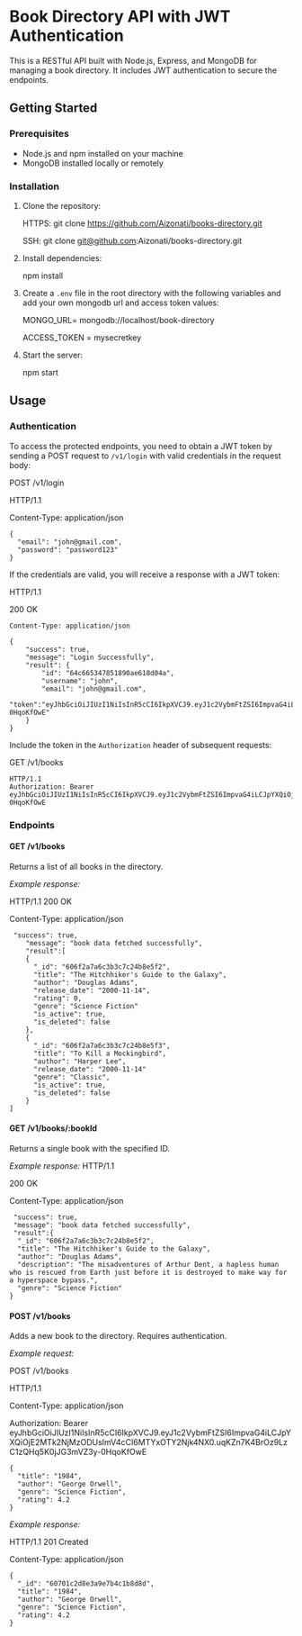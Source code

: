 # Book Directory API with JWT Authentication

This is a RESTful API built with Node.js, Express, and MongoDB for managing a book directory. It includes JWT authentication to secure the endpoints.

## Getting Started

### Prerequisites

- Node.js and npm installed on your machine
- MongoDB installed locally or remotely

### Installation

1. Clone the repository:

   HTTPS:
   git clone https://github.com/Aizonati/books-directory.git
   
   SSH:
   git clone git@github.com:Aizonati/books-directory.git

2. Install dependencies:

   npm install
   

3. Create a `.env` file in the root directory with the following variables and add your own mongodb url 
   and access token values:

   MONGO_URL= mongodb://localhost/book-directory

   ACCESS_TOKEN = mysecretkey
   

4. Start the server:

   npm start
   

## Usage

### Authentication

To access the protected endpoints, you need to obtain a JWT token by sending a POST request to `/v1/login` with valid credentials in the request body:


POST /v1/login

HTTP/1.1

Content-Type: application/json
```
{
  "email": "john@gmail.com",
  "password": "password123"
}
```

If the credentials are valid, you will receive a response with a JWT token:


HTTP/1.1 

200 OK
```
Content-Type: application/json

{
    "success": true,
    "message": "Login Successfully",
    "result": {
        "id": "64c665347851890ae618d04a",
        "username": "john",
        "email": "john@gmail.com",
        "token":"eyJhbGciOiJIUzI1NiIsInR5cCI6IkpXVCJ9.eyJ1c2VybmFtZSI6ImpvaG4iLCJpYXQiOjE2MTk2NjMzODUsImV4cCI6MTYxOTY2Njk4NX0.uqKZn7K4BrOz9LzC1zQHq5K0jJG3mVZ3y-0HqoKfOwE"
    }
}
```

Include the token in the `Authorization` header of subsequent requests:


GET /v1/books 
```
HTTP/1.1
Authorization: Bearer eyJhbGciOiJIUzI1NiIsInR5cCI6IkpXVCJ9.eyJ1c2VybmFtZSI6ImpvaG4iLCJpYXQiOjE2MTk2NjMzODUsImV4cCI6MTYxOTY2Njk4NX0.uqKZn7K4BrOz9LzC1zQHq5K0jJG3mVZ3y-0HqoKfOwE
```

### Endpoints

#### GET /v1/books

Returns a list of all books in the directory.

*Example response:*


HTTP/1.1 200 OK

Content-Type: application/json
```
 "success": true,
    "message": "book data fetched successfully",
    "result":[
    {
      "_id": "606f2a7a6c3b3c7c24b8e5f2",
      "title": "The Hitchhiker's Guide to the Galaxy",
      "author": "Douglas Adams",
      "release_date": "2000-11-14",
      "rating": 0,
      "genre": "Science Fiction"
      "is_active": true,
      "is_deleted": false
    },
    {
      "_id": "606f2a7a6c3b3c7c24b8e5f3",
      "title": "To Kill a Mockingbird",
      "author": "Harper Lee",
      "release_date": "2000-11-14"
      "genre": "Classic",
      "is_active": true,
      "is_deleted": false
    }
]
```


#### GET /v1/books/:bookId

Returns a single book with the specified ID.

*Example response:*
HTTP/1.1 

200 OK

Content-Type: application/json
```
 "success": true,
 "message": "book data fetched successfully",
 "result":{
  "_id": "606f2a7a6c3b3c7c24b8e5f2",
  "title": "The Hitchhiker's Guide to the Galaxy",
  "author": "Douglas Adams",
  "description": "The misadventures of Arthur Dent, a hapless human who is rescued from Earth just before it is destroyed to make way for a hyperspace bypass.",
  "genre": "Science Fiction"
}
```

#### POST /v1/books

Adds a new book to the directory. Requires authentication.

*Example request:*


POST /v1/books 

HTTP/1.1


Content-Type: application/json


Authorization: Bearer eyJhbGciOiJIUzI1NiIsInR5cCI6IkpXVCJ9.eyJ1c2VybmFtZSI6ImpvaG4iLCJpYXQiOjE2MTk2NjMzODUsImV4cCI6MTYxOTY2Njk4NX0.uqKZn7K4BrOz9LzC1zQHq5K0jJG3mVZ3y-0HqoKfOwE
```
{
  "title": "1984",
  "author": "George Orwell",
  "genre": "Science Fiction",
  "rating": 4.2
}
```

*Example response:*


HTTP/1.1 201 Created

Content-Type: application/json
```
{
  "_id": "60701c2d8e3a9e7b4c1b8d8d",
  "title": "1984",
  "author": "George Orwell",
  "genre": "Science Fiction",
  "rating": 4.2
}
```
